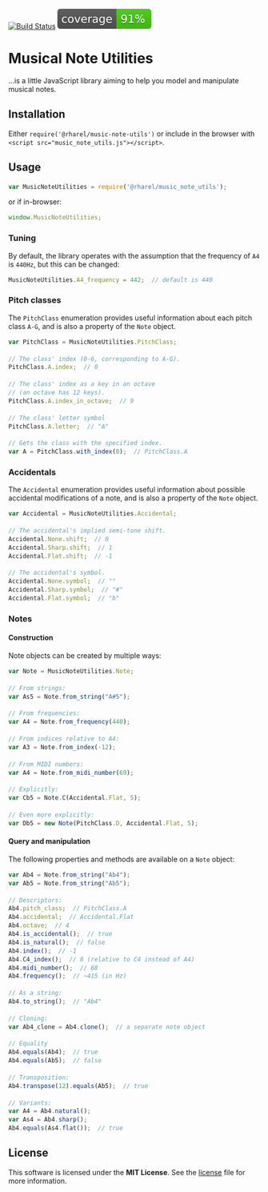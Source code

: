 [![Build Status](https://travis-ci.org/rharel/js-music-note-utils.svg?branch=master)](https://travis-ci.org/rharel/js-music-note-utils) ![coverage](coverage/badge.svg)

# Musical Note Utilities

...is a little JavaScript library aiming to help you model and manipulate musical notes. 

## Installation

Either `require('@rharel/music-note-utils')` or include in the browser with `<script src="music_note_utils.js"></script>`.

## Usage

```javascript
var MusicNoteUtilities = require('@rharel/music_note_utils');
```
or if in-browser:
```javascript
window.MusicNoteUtilities;
```
### Tuning

By default, the library operates with the assumption that the frequency of `A4` is `440Hz`, but this can be changed:

```javascript
MusicNoteUtilities.A4_frequency = 442;  // default is 440
```

### Pitch classes

The `PitchClass` enumeration provides useful information about each pitch class `A-G`, and is also a property of the `Note` object.

```javascript
var PitchClass = MusicNoteUtilities.PitchClass;

// The class' index (0-6, corresponding to A-G).
PitchClass.A.index;  // 0

// The class' index as a key in an octave
// (an octave has 12 keys).
PitchClass.A.index_in_octave;  // 9

// The class' letter symbol
PitchClass.A.letter;  // "A"

// Gets the class with the specified index.
var A = PitchClass.with_index(0);  // PitchClass.A
```

### Accidentals

The `Accidental` enumeration provides useful information about possible accidental modifications of a note, and is also a property of the `Note` object.

```javascript
var Accidental = MusicNoteUtilities.Accidental;

// The accidental's implied semi-tone shift.
Accidental.None.shift;  // 0
Accidental.Sharp.shift;  // 1
Accidental.Flat.shift;  // -1

// The accidental's symbol.
Accidental.None.symbol;  // ""
Accidental.Sharp.symbol;  // "#"
Accidental.Flat.symbol;  // "b"
```

### Notes

#### Construction

Note objects can be created by multiple ways:

```javascript
var Note = MusicNoteUtilities.Note;

// From strings:
var As5 = Note.from_string("A#5");

// From frequencies:
var A4 = Note.from_frequency(440);

// From indices relative to A4:
var A3 = Note.from_index(-12);

// From MIDI numbers:
var A4 = Note.from_midi_number(69);

// Explicitly:
var Cb5 = Note.C(Accidental.Flat, 5);

// Even more explicitly:
var Db5 = new Note(PitchClass.D, Accidental.Flat, 5);
```

#### Query and manipulation

The following properties and methods are available on a `Note` object:

```javascript
var Ab4 = Note.from_string("Ab4");
var Ab5 = Note.from_string("Ab5");

// Descriptors:
Ab4.pitch_class;  // PitchClass.A
Ab4.accidental;  // Accidental.Flat
Ab4.octave;  // 4
Ab4.is_accidental();  // true
Ab4.is_natural();  // false
Ab4.index();  // -1
Ab4.C4_index();  // 8 (relative to C4 instead of A4)
Ab4.midi_number();  // 68
Ab4.frequency();  // ~415 (in Hz)

// As a string:
Ab4.to_string();  // "Ab4"

// Cloning:
var Ab4_clone = Ab4.clone();  // a separate note object

// Equality
Ab4.equals(Ab4);  // true
Ab4.equals(Ab5);  // false

// Transposition:
Ab4.transpose(12).equals(Ab5);  // true

// Variants:
var A4 = Ab4.natural();
var As4 = Ab4.sharp();
Ab4.equals(As4.flat());  // true
```
## License

This software is licensed under the **MIT License**. See the [license](LICENSE.txt) file for more information.
